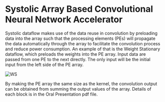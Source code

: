 # Systolic Array Based Convolutional Neural Network Accelerator

Systolic dataflow makes use of the data reuse in convolution by preloading data into the array such that the processing elements (PEs) will propagate the data automatically through the array to facilitate the convolution process and reduce power consumption. An example of that is the Weight Stationary dataflow, which preloads the weights into the PE array. Input data are passed from one PE to the next directly. The only input will be the initial input from the left side of the PE array.

![WS](https://user-images.githubusercontent.com/25524099/165014632-479fa14b-0bc1-473b-8fd0-d88ae07f87ee.png)

By making the PE array the same size as the kernel, the convolution output can be obtained from summing the output values of the array. Details of each block is in the Oral Presentation pdf file.

